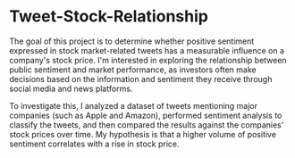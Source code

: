 # Tweet-Stock-Relationship
The goal of this project is to determine whether positive sentiment expressed in stock market-related tweets has a measurable influence on a company's stock price. I'm interested in exploring the relationship between public sentiment and market performance, as investors often make decisions based on the information and sentiment they receive through social media and news platforms.

To investigate this, I analyzed a dataset of tweets mentioning major companies (such as Apple and Amazon), performed sentiment analysis to classify the tweets, and then compared the results against the companies’ stock prices over time. My hypothesis is that a higher volume of positive sentiment correlates with a rise in stock price.
